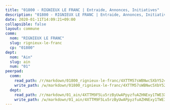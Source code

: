 ```yaml
---
title: "01800 - RIGNIEUX LE FRANC | Entraide, Annonces, Initiatives"
description: "01800 - RIGNIEUX LE FRANC | Entraide, Annonces, Initiatives"
date: 2020-01-11T14:09:21+09:00
collapsible: false
layout: commune
comm:
  nom: "RIGNIEUX LE FRANC"
  slug: rignieux-le-franc
  cp: "01800"
dept:
  nom: "Ain"
  slug: ain
  num: "01"
peerpad:
  comm:
    read_path: /r/markdown/01800_rignieux-le-franc/4XTTM57sWBNwc5XbY524jyZxTdsqApNgZbubjvpzCBYnA6XmH
    write_path: /w/markdown/01800_rignieux-le-franc/4XTTM57sWBNwc5XbY524jyZxTdsqApNgZbubjvpzCBYnA6XmH-K3TgUDkDca7Lj7ZQQsC3nvUMVWkibTaroQvJt41Wpe5p5od1SWGduTDJWVRJrUrjhWSUutVBpfnUHx7gAZV9j7Qp3cDhZFn4mbiLAmkdcLDQ6SUsApfhnwSrmN77FWDQiPVUjrSj
  dept:
    read_path: /r/markdown/01_ain/4XTTM9F5Lu5rzByUwAPpyzfuAZHNExy1TWE3X3wiTrPFfiAJr
    write_path: /w/markdown/01_ain/4XTTM9F5Lu5rzByUwAPpyzfuAZHNExy1TWE3X3wiTrPFfiAJr-K3TgUnxzeFoJA4CB58vXNvKXURJneTNZHUsypAQGicGiZu7AS2sPbjspGpj7s3MmMv58YhkLaSUMQMHaiKAfoMv6wF36Urxbqqh8MmnXpnKkbVhnAishABEkMRAiyAt8GGJ1Jer2
---
```



